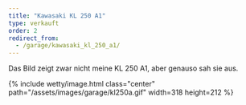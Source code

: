 ```yaml
---
title: "Kawasaki KL 250 A1"
type: verkauft
order: 2
redirect_from:
  - /garage/kawasaki_kl_250_a1/
--- 
```

Das Bild zeigt zwar nicht meine KL 250 A1, aber genauso sah sie aus.

{% include wetty/image.html class="center" path="/assets/images/garage/kl250a.gif" width=318 height=212 %}